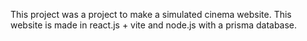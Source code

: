 This project was a project to make a simulated cinema website.
This website is made in react.js + vite and node.js with a prisma database.
